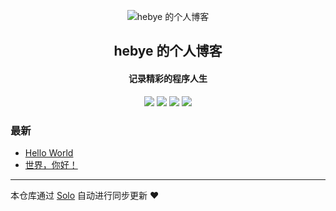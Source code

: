 <p align="center"><img alt="hebye 的个人博客" src="https://static.b3log.org/images/brand/solo-32.png"></p><h2 align="center">
hebye 的个人博客
</h2>

<h4 align="center">记录精彩的程序人生</h4>
<p align="center"><a title="hebye 的个人博客" target="_blank" href="https://github.com/hebye/solo-blog"><img src="https://img.shields.io/github/last-commit/hebye/solo-blog.svg?style=flat-square&color=FF9900"></a>
<a title="GitHub repo size in bytes" target="_blank" href="https://github.com/hebye/solo-blog"><img src="https://img.shields.io/github/repo-size/hebye/solo-blog.svg?style=flat-square"></a>
<a title="Solo Version" target="_blank" href="https://github.com/b3log/solo/releases"><img src="https://img.shields.io/badge/solo-3.6.6-f1e05a.svg?style=flat-square&color=blueviolet"></a>
<a title="Hits" target="_blank" href="https://github.com/b3log/hits"><img src="https://hits.b3log.org/hebye/solo-blog.svg"></a></p>

### 最新

* [Hello World](http://www.abc.com/articles/2019/10/28/1572255790287.html)
* [世界，你好！](http://www.abc.com/hello-solo)



---

本仓库通过 [Solo](https://github.com/b3log/solo) 自动进行同步更新 ❤️ 